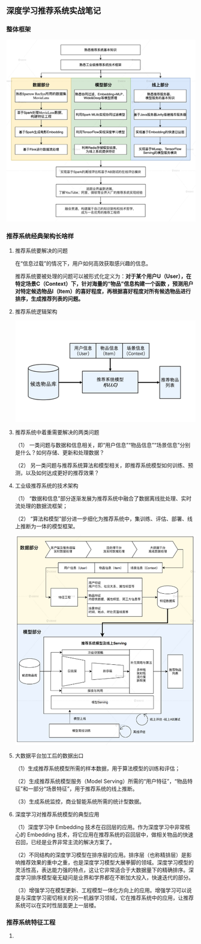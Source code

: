 ## 深度学习推荐系统实战笔记

### 整体框架

![img](images/066c5f56f4e0a5e8d4648e0cfb85e72e.png)



### 推荐系统经典架构长啥样

1. 推荐系统要解决的问题

   在“信息过载”的情况下，用户如何高效获取感兴趣的信息。

   推荐系统要被处理的问题可以被形式化定义为：**对于某个用户U（User），在特定场景C（Context）下，针对海量的“物品”信息构建一个函数 ，预测用户对特定候选物品I（Item）的喜好程度，再根据喜好程度对所有候选物品进行排序，生成推荐列表的问题。**

   

2. 推荐系统逻辑架构

   ![img](images/c75969c5fcc6e5e374a87d4b4b1d5d07.png)

3. 推荐系统中着重需要解决的两类问题

   （1） 一类问题与数据和信息相关，即“用户信息”“物品信息”“场景信息”分别是什么？如何存储、更新和处理数据？

   （2） 另一类问题与推荐系统算法和模型相关，即推荐系统模型如何训练、预测，以及如何达成更好的推荐效果？

   

4. 工业级推荐系统的技术架构

   （1） “数据和信息”部分逐渐发展为推荐系统中融合了数据离线批处理、实时流处理的数据流框架；

   （2） “算法和模型”部分进一步细化为推荐系统中，集训练、评估、部署、线上推断为一体的模型框架。

   ![img](images/a87530cf45fb76480bf5b60b9feb60c1.png)

   

5. 大数据平台加工后的数据出口

   （1）生成推荐系统模型所需的样本数据，用于算法模型的训练和评估；

   （2）生成推荐系统模型服务（Model Serving）所需的“用户特征”，“物品特征”和一部分“场景特征”，用于推荐系统的线上推断。

   （3）生成系统监控，商业智能系统所需的统计型数据。

   

6. 深度学习对推荐系统模型的典型应用

   （1）深度学习中 Embedding 技术在召回层的应用。作为深度学习中非常核心的 Embedding 技术，将它应用在推荐系统的召回层中，做相关物品的快速召回，已经是业界非常主流的解决方案了。

   （2）不同结构的深度学习模型在排序层的应用。排序层（也称精排层）是影响推荐效果的重中之重，也是深度学习模型大展拳脚的领域。深度学习模型的灵活性高，表达能力强的特点，这让它非常适合于大数据量下的精确排序。深度学习排序模型毫无疑问是业界和学界都在不断加大投入，快速迭代的部分。

   （3）增强学习在模型更新、工程模型一体化方向上的应用。增强学习可以说是与深度学习密切相关的另一机器学习领域，它在推荐系统中的应用，让推荐系统可以在实时性层面更上一层楼。



### 推荐系统特征工程

1. 